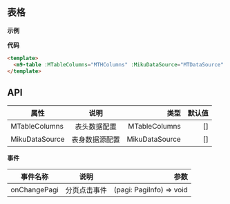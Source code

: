 ## 表格

**示例**

<m9-table :MTableColumns="MTHColumns" :MikuDataSource="MTDataSource0" :MKey="'key'">
</m9-table>

**代码**

```html
<template>
  <m9-table :MTableColumns="MTHColumns" :MikuDataSource="MTDataSource" :MKey="'key'"></m9-table>
</template>
```

## API

| 属性           | 说明           | 类型  | 默认值  |
| ------------- |:-------------:| -----:| -----: |
| MTableColumns       | 表头数据配置   | MTableColumns | [] |
| MikuDataSource| 表身数据源配置 | MikuDataSource | [] |

**事件**

| 事件名称           | 说明           | 参数  |
| -------------     |:-------------:| -----:|
| onChangePagi      | 分页点击事件    | (pagi: PagiInfo) => void |

<script setup>
  import { ref } from 'vue'
  import M9Table from './Table'
  // ? 测试千万级树表结构数据用例
  const prefix = 'miku'
  const MTHColumns = Array.from({ length: 10 }, (_, _i) => {
    return {
      key: prefix + '-' + _i,
      title: '美九' + '-' + _i,
      fixed: _i < 2 ? 'left' : _i > 5 ? 'right' : undefined,
      sortable: _i === 6,
      filterable: _i === 1,
      isTreeNode: _i === 0
    }
  })
  const MTDataSource = Array.from({ length: 100000 }, (_, _i) => {
    return MTHColumns.reduce((RowData, column, _j) => {
      RowData[column.key]='美九'+'-'+_i+'-'+_j;
      if (Math.ceil(_i / 100) === Math.floor(_i / 100)) {
        RowData['children'] = Array.from({ length: 10 }, (_, _childIndex) => {
          return MTHColumns.reduce((ChildRowData, column, _childJndex) => {
            ChildRowData[column.key] = '孩子' + '-' + _i + '-' + _childIndex + '.' + _childJndex
            if (_childIndex === 1) {
              ChildRowData['children'] = Array.from({ length: 5 }, (_, _grandSonIndex) => {
                return MTHColumns.reduce((GrandSonRowData, column, _grandSonJndex) => {
                  GrandSonRowData[column.key] = '孙子' + '-' + _i + '-' + _childIndex + '.' + _childJndex + '>' + _grandSonIndex + '.' + _grandSonJndex
                  return GrandSonRowData
                }, {})
              })
            }
            return ChildRowData
          }, {})
        })
      }
      return RowData
    }, {})
  })
  const MTDataSource0 = Array.from({ length: 100000 }, (_, _i) => {
    return MTHColumns.reduce((RowData, column, _j) => {
      RowData[column.key]='美九'+'-'+_i+'-'+_j
      return RowData
    }, {})
  })
</script>
<style lang="scss">
  /* @import './Table.scss'; */
</style>
